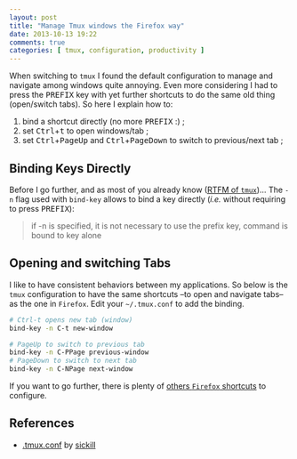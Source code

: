 ```yaml
---
layout: post
title: "Manage Tmux windows the Firefox way"
date: 2013-10-13 19:22
comments: true
categories: [ tmux, configuration, productivity ]
---
```


When switching to `tmux` I found the default configuration to manage and navigate among windows quite annoying. Even more considering I had to press the <kbd>PREFIX</kbd> key with yet further shortcuts to do the same old thing (open/switch tabs). So here I explain how to:

1. bind a shortcut directly (no more <kbd>PREFIX</kbd> :) ;
2. set <kbd>Ctrl</kbd>+<kbd>t</kbd> to open windows/tab ;
2. set <kbd>Ctrl</kbd>+<kbd>PageUp</kbd> and <kbd>Ctrl</kbd>+<kbd>PageDown</kbd> to switch to previous/next tab ;
<!--more-->

## Binding Keys Directly

Before I go further, and as most of you already know ([<abbr title="Read The Fucking Manual">RTFM</abbr> of `tmux`](http://www.openbsd.org/cgi-bin/man.cgi?query=tmux))… The `-n` flag used with `bind-key` allows to bind a key directly (_i.e._ without requiring to press <kbd>PREFIX</kbd>):

> if -n is specified, it is not necessary to use the prefix key, command 
> is bound to key alone

## Opening and switching Tabs

I like to have consistent behaviors between my applications. So below is the `tmux` configuration to have the same shortcuts –to open and navigate tabs– as the one in `Firefox`. Edit your `~/.tmux.conf` to add the binding.

```bash Configuration to open new tab with <kbd>Ctrl</kbd>+<kbd>t</kbd>
# Ctrl-t opens new tab (window)
bind-key -n C-t new-window
```

```bash Configuration to switch tabs with <kbd>Ctrl</kbd>+<kbd>PageUp</kbd> and <kbd>Ctrl</kbd>+<kbd>PageDown</kbd>
# PageUp to switch to previous tab
bind-key -n C-PPage previous-window
# PageDown to switch to next tab
bind-key -n C-NPage next-window
```

If you want to go further, there is plenty of [others `Firefox` shortcuts](https://support.mozilla.org/en-US/kb/keyboard-shortcuts-perform-firefox-tasks-quickly?redirectlocale=en-US&redirectslug=Keyboard+shortcuts#w_windows-tabs) to configure.

## References

* [.tmux.conf](https://github.com/sickill/dotfiles/blob/master/.tmux.conf) by [sickill](https://github.com/sickill)

